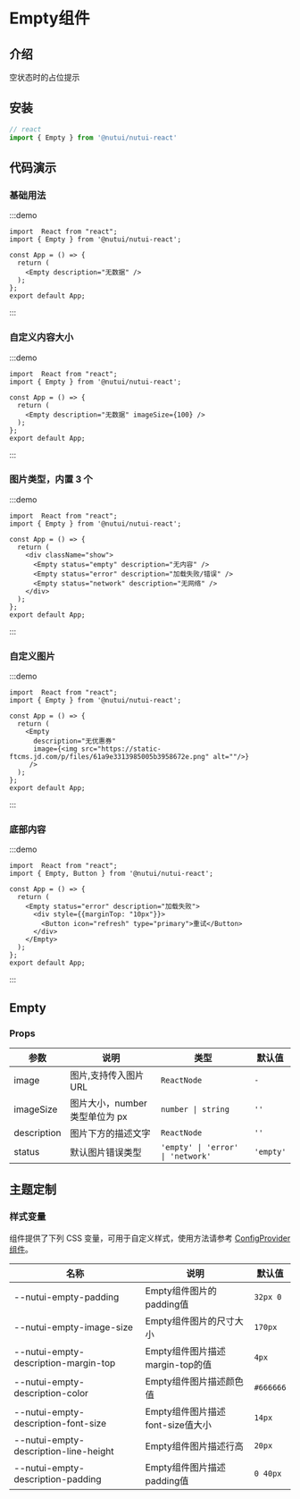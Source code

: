 #  Empty组件

## 介绍

空状态时的占位提示

## 安装

```javascript
// react
import { Empty } from '@nutui/nutui-react'
```


## 代码演示

### 基础用法
:::demo
```tsx
import  React from "react";
import { Empty } from '@nutui/nutui-react';

const App = () => {
  return (
    <Empty description="无数据" />
  );
};
export default App;
```
:::

### 自定义内容大小
:::demo
```tsx
import  React from "react";
import { Empty } from '@nutui/nutui-react';

const App = () => {
  return (
    <Empty description="无数据" imageSize={100} />
  );
};
export default App;
```
:::

### 图片类型，内置 3 个
:::demo
```tsx
import  React from "react";
import { Empty } from '@nutui/nutui-react';

const App = () => {
  return (
    <div className="show">
      <Empty status="empty" description="无内容" />
      <Empty status="error" description="加载失败/错误" />
      <Empty status="network" description="无网络" />
    </div>
  );
};
export default App;
```
:::

### 自定义图片
:::demo
```tsx
import  React from "react";
import { Empty } from '@nutui/nutui-react';

const App = () => {
  return (
    <Empty
      description="无优惠券" 
      image={<img src="https://static-ftcms.jd.com/p/files/61a9e3313985005b3958672e.png" alt=""/>}
     />
  );
};
export default App;
```
:::


### 底部内容
:::demo
```tsx
import  React from "react";
import { Empty, Button } from '@nutui/nutui-react';

const App = () => {
  return (
    <Empty status="error" description="加载失败">
      <div style={{marginTop: "10px"}}>
        <Button icon="refresh" type="primary">重试</Button>
      </div>
    </Empty>
  );
};
export default App;
```
:::
## Empty

### Props

| 参数         | 说明                             | 类型   | 默认值           |
|--------------|----------------------------------|--------|------------------|
| image         | 图片,支持传入图片 URL              | `ReactNode`       | `-` |
| imageSize        | 图片大小，number 类型单位为 px                         | `number \| string` | `''`       |
| description         | 图片下方的描述文字 | `ReactNode` | `''`                |
| status         | 默认图片错误类型 | `'empty' \| 'error' \| 'network'` |  `'empty'`             |


## 主题定制

### 样式变量

组件提供了下列 CSS 变量，可用于自定义样式，使用方法请参考 [ConfigProvider 组件](#/zh-CN/component/configprovider)。

| 名称 | 说明 | 默认值 |
| --- | --- | --- |
| --nutui-empty-padding | Empty组件图片的padding值 | `32px 0` |
| --nutui-empty-image-size | Empty组件图片的尺寸大小 | `170px` |
| --nutui-empty-description-margin-top | Empty组件图片描述margin-top的值 | `4px` |
| --nutui-empty-description-color | Empty组件图片描述颜色值 | `#666666` |
| --nutui-empty-description-font-size | Empty组件图片描述font-size值大小 | `14px` |
| --nutui-empty-description-line-height | Empty组件图片描述行高 | `20px` |
| --nutui-empty-description-padding | Empty组件图片描述padding值 | `0 40px` |
